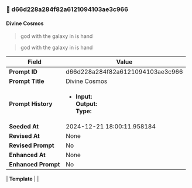 

### 📜 d66d228a284f82a6121094103ae3c966

#### Divine Cosmos

> god with the galaxy in is hand

> god with the galaxy in is hand

| Field          | Value                                                                                                                                                                      |
|----------------|----------------------------------------------------------------------------------------------------------------------------------------------------------------------------|
| **Prompt ID**  | d66d228a284f82a6121094103ae3c966                                                                                                                                                            |
| **Prompt Title**  | Divine Cosmos                                                                                                                                                            |
| **Prompt History** | <ul><li>**Input:**  <br> **Output:**  <br> **Type:** </li></ul> |
| **Seeded At** | 2024-12-21 18:00:11.958184                                                                                                                                                   |
| **Revised At** | None                                                                                                                                                   |
| **Revised Prompt** | No                                                                                                                                                                      |
| **Enhanced At** | None                                                                                                                                                  |
| **Enhanced Prompt** | No                                                                                                                                                                    |

| **Template**   |                                                                                                                                            |



